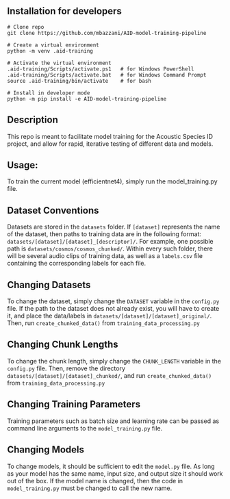 ## Installation for developers
```
# Clone repo
git clone https://github.com/mbazzani/AID-model-training-pipeline

# Create a virtual environment
python -m venv .aid-training

# Activate the virtual environment
.aid-training/Scripts/activate.ps1   # for Windows PowerShell
.aid-training/Scripts/activate.bat   # for Windows Command Prompt
source .aid-training/bin/activate    # for bash

# Install in developer mode
python -m pip install -e AID-model-training-pipeline
```
## Description
This repo is meant to facilitate model training for the Acoustic Species ID project, and allow for rapid, iterative testing of different data and models.

## Usage:
To train the current model (efficientnet4), simply run the model_training.py file. 

## Dataset Conventions
Datasets are stored in the `datasets` folder. If `[dataset]` represents the name of the dataset, then paths to training data are in the following format: `datasets/[dataset]/[dataset]_[descriptor]/`. For example, one possible path is `datasets/cosmos/cosmos_chunked/`. Within every 
such folder, there will be several audio clips of training data, as well as a `labels.csv` file containing the corresponding labels for each file.

## Changing Datasets
To change the dataset, simply change the `DATASET` variable in the `config.py` file. If the path to the dataset does not already exist, you will have to create it, and place the data/labels in `datasets/[dataset]/[dataset]_original/`. Then, run `create_chunked_data()` from `training_data_processing.py`

## Changing Chunk Lengths
To change the chunk length, simply change the `CHUNK_LENGTH` variable in the `config.py` file. Then, remove the directory `datasets/[dataset]/[dataset]_chunked/`, and run `create_chunked_data()` from `training_data_processing.py`

## Changing Training Parameters
Training parameters such as batch size and learning rate can be passed as command line arguments to the `model_training.py` file. 

## Changing Models
To change models, it should be sufficient to edit the `model.py` file. As long as your model has the same name, input size, and output size it should work out of the box. If the model name is changed, then the code in `model_training.py` must be changed to call the new name.

